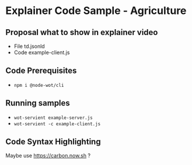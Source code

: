 # Explainer Code Sample - Agriculture

## Proposal what to show in explainer video
* File td.jsonld
* Code example-client.js 


## Code Prerequisites
* `npm i @node-wot/cli`

## Running samples
* `wot-servient example-server.js`
* `wot-servient -c example-client.js`

## Code Syntax Highlighting

Maybe use https://carbon.now.sh ?
